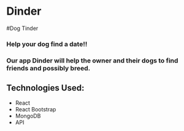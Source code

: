 # Dinder
#Dog Tinder

### Help your dog find a date!!

### Our app Dinder will help the owner and their dogs to find friends and possibly breed.

## Technologies Used:

* React
* React Bootstrap
* MongoDB
* API

